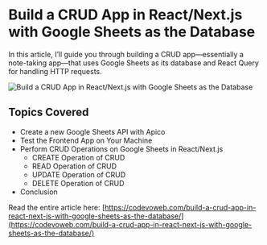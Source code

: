 #  Build a CRUD App in React/Next.js with Google Sheets as the Database

In this article, I’ll guide you through building a CRUD app—essentially a note-taking app—that uses Google Sheets as its database and React Query for handling HTTP requests.

![Build a CRUD App in React/Next.js with Google Sheets as the Database](https://codevoweb.com/wp-content/uploads/2024/10/Next.js-with-Google-Sheets-as-the-Database.webp)

## Topics Covered

- Create a new Google Sheets API with Apico
- Test the Frontend App on Your Machine
- Perform CRUD Operations on Google Sheets in React/Next.js
  - CREATE Operation of CRUD
  - READ Operation of CRUD
  - UPDATE Operation of CRUD
  - DELETE Operation of CRUD
- Conclusion

Read the entire article here: [https://codevoweb.com/build-a-crud-app-in-react-next-js-with-google-sheets-as-the-database/](https://codevoweb.com/build-a-crud-app-in-react-next-js-with-google-sheets-as-the-database/)
